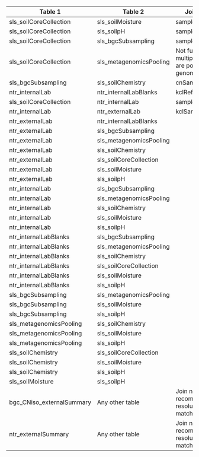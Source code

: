 |Table 1|Table 2|Join by field(s)|
|------------------------|------------------------|-------------------------------|
sls_soilCoreCollection|sls_soilMoisture|sampleID
sls_soilCoreCollection|sls_soilpH|sampleID
sls_soilCoreCollection|sls_bgcSubsampling|sampleID
sls_soilCoreCollection|sls_metagenomicsPooling|Not fully automatable: multiple sampleIDs are pooled into genomicsPooledIDList
sls_bgcSubsampling|sls_soilChemistry|cnSampleID
ntr_internalLab|ntr_internalLabBlanks|kclReferenceID
sls_soilCoreCollection|ntr_internalLab|sampleID
ntr_internalLab|ntr_externalLab|kclSampleID
ntr_externalLab|ntr_internalLabBlanks|
ntr_externalLab|sls_bgcSubsampling|
ntr_externalLab|sls_metagenomicsPooling|
ntr_externalLab|sls_soilChemistry|
ntr_externalLab|sls_soilCoreCollection|
ntr_externalLab|sls_soilMoisture|
ntr_externalLab|sls_soilpH|
ntr_internalLab|sls_bgcSubsampling|
ntr_internalLab|sls_metagenomicsPooling|
ntr_internalLab|sls_soilChemistry|
ntr_internalLab|sls_soilMoisture|
ntr_internalLab|sls_soilpH|
ntr_internalLabBlanks|sls_bgcSubsampling|
ntr_internalLabBlanks|sls_metagenomicsPooling|
ntr_internalLabBlanks|sls_soilChemistry|
ntr_internalLabBlanks|sls_soilCoreCollection|
ntr_internalLabBlanks|sls_soilMoisture|
ntr_internalLabBlanks|sls_soilpH|
sls_bgcSubsampling|sls_metagenomicsPooling|
sls_bgcSubsampling|sls_soilMoisture|
sls_bgcSubsampling|sls_soilpH|
sls_metagenomicsPooling|sls_soilChemistry|
sls_metagenomicsPooling|sls_soilMoisture|
sls_metagenomicsPooling|sls_soilpH|
sls_soilChemistry|sls_soilCoreCollection|
sls_soilChemistry|sls_soilMoisture|
sls_soilChemistry|sls_soilpH|
sls_soilMoisture|sls_soilpH|
bgc\_CNiso\_externalSummary|Any other table|Join not recommended. Data resolution does not match other tables.
ntr_externalSummary|Any other table|Join not recommended. Data resolution does not match other tables.

